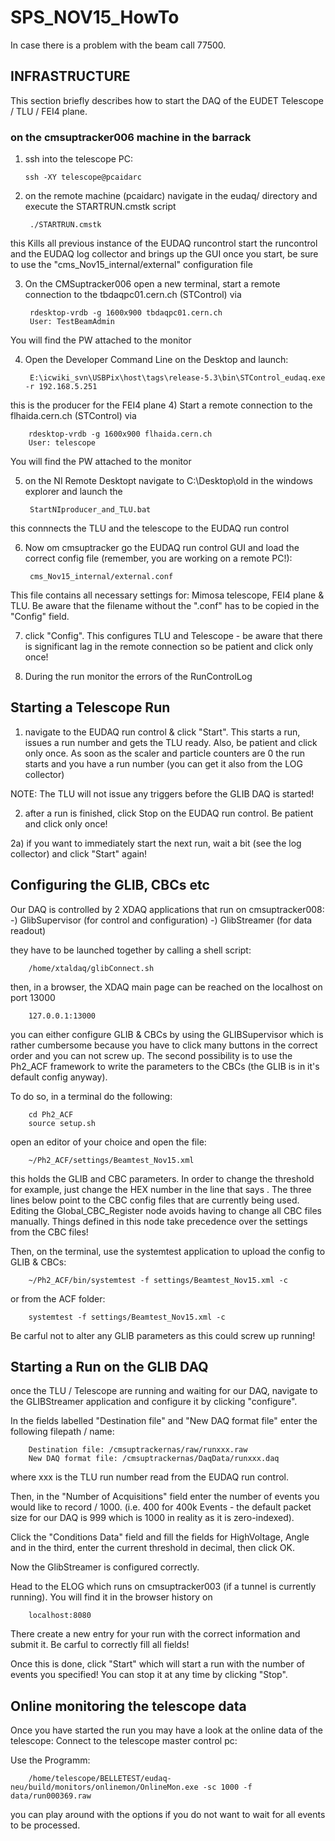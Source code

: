 # SPS_NOV15_HowTo
In case there is a problem with the beam call 77500. 
## INFRASTRUCTURE

This section briefly describes how to start the DAQ of the EUDET Telescope / TLU / FEI4 plane.
### on the cmsuptracker006 machine in the barrack
1)  ssh into the telescope PC:

        ssh -XY telescope@pcaidarc

2) on the remote machine (pcaidarc) navigate in the eudaq/ directory and execute the STARTRUN.cmstk script

        ./STARTRUN.cmstk

this Kills all previous instance of the  EUDAQ runcontrol start the runcontrol and the EUDAQ log collector and brings up the GUI 
once you start, be sure to use the "cms_Nov15_internal/external" configuration file

3) On the CMSuptracker006 open a new terminal, start a remote connection to the tbdaqpc01.cern.ch (STControl) via 

        rdesktop-vrdb -g 1600x900 tbdaqpc01.cern.ch
        User: TestBeamAdmin
You will find the PW attached to the monitor

4) Open the Developer Command Line on the Desktop and launch: 

        E:\icwiki_svn\USBPix\host\tags\release-5.3\bin\STControl_eudaq.exe -r 192.168.5.251

this is the producer for the FEI4 plane
4) Start a remote connection to the flhaida.cern.ch (STControl) via

        rdesktop-vrdb -g 1600x900 flhaida.cern.ch
        User: telescope
You will find the PW attached to the monitor

5) on the NI Remote Desktopt navigate to C:\Desktop\old in the windows explorer and launch the 

        StartNIproducer_and_TLU.bat

this connnects the TLU and the telescope to the EUDAQ run control


6) Now om cmsuptracker go the EUDAQ run control GUI and load the correct config file (remember, you are working on a remote PC!):

        cms_Nov15_internal/external.conf

This file contains all necessary settings for: Mimosa telescope, FEI4 plane & TLU. Be aware that the filename without the ".conf" has to be copied in the "Config" field.

7) click "Config". This configures TLU and Telescope - be aware that there is significant lag in the remote connection so be patient and click only once!

8) During the run monitor the errors of the RunControlLog



## Starting a Telescope Run

1) navigate to the EUDAQ run control & click "Start". This starts a run, issues a run number and gets the TLU ready. Also, be patient and click only once. As soon as the scaler and particle counters are 0 the run starts and you have a run number (you can get it also from the LOG collector)

NOTE: The TLU will not issue any triggers before the GLIB DAQ is started!

2) after a run is finished, click Stop on the EUDAQ run control. Be patient and click only once!

2a) if you want to immediately start the next run, wait a bit (see the log collector) and click "Start" again!


## Configuring the GLIB, CBCs etc

Our DAQ is controlled by 2 XDAQ applications that run on cmsuptracker008:
    -) GlibSupervisor (for control and configuration)
    -) GlibStreamer (for data readout)

they have to be launched together by calling a shell script:

        /home/xtaldaq/glibConnect.sh

then, in a browser, the XDAQ main page can be reached on the localhost on port 13000

        127.0.0.1:13000

you can either configure GLIB & CBCs by using the GLIBSupervisor which is rather cumbersome because you have to click many buttons in the correct order and you can not screw up. The second possibility is to use the Ph2_ACF framework to write the parameters to the CBCs (the GLIB is in it's default config anyway). 

To do so, in a terminal do the following:

        cd Ph2_ACF
        source setup.sh

open an editor of your choice and open the file:

        ~/Ph2_ACF/settings/Beamtest_Nov15.xml

this holds the GLIB and CBC parameters. In order to change the threshold for example, just change the HEX number in the line that says <GlobalCBCRegister> . The three lines below point to the CBC config files that are currently being used. Editing the Global_CBC_Register node avoids having to change all CBC files manually. Things defined in this node take precedence over the settings from the CBC files!

Then, on the terminal, use the systemtest application to upload the config to GLIB & CBCs:

        ~/Ph2_ACF/bin/systemtest -f settings/Beamtest_Nov15.xml -c

or from the ACF folder:

        systemtest -f settings/Beamtest_Nov15.xml -c

Be carful not to alter any GLIB parameters as this could screw up running!

## Starting a Run on the GLIB DAQ

once the TLU / Telescope are running and waiting for our DAQ, navigate to the GLIBStreamer application and configure it by clicking "configure".

In the fields labelled "Destination file" and "New DAQ format file" enter the following filepath / name:

        Destination file: /cmsuptrackernas/raw/runxxx.raw
        New DAQ format file: /cmsuptrackernas/DaqData/runxxx.daq

where xxx is the TLU run number read from the EUDAQ run control.

Then, in the "Number of Acquisitions" field enter the number of events you would like to record / 1000. (i.e. 400 for 400k Events - the default packet size for our DAQ is 999 which is 1000 in reality as it is zero-indexed).

Click the "Conditions Data" field and fill the fields for HighVoltage, Angle and in the third, enter the current threshold in decimal, then click OK. 

Now the GlibStreamer is configured correctly.

Head to the ELOG which runs on cmsuptracker003 (if a tunnel is currently running). You will find it in the browser history on 

        localhost:8080

There create a new entry for your run with the correct information and submit it. Be carful to correctly fill all fields!

Once this is done, click "Start" which will start a run with the number of events you specified! You can stop it at any time by clicking "Stop".



## Online monitoring the telescope data
Once you have started the run you may have a look at the online data of the telescope: 
Connect to the telescope master control pc:

Use the Programm:

        /home/telescope/BELLETEST/eudaq-neu/build/monitors/onlinemon/OnlineMon.exe -sc 1000 -f data/run000369.raw
        
you can play around with the options if you do not want to wait for all events to be processed. 


